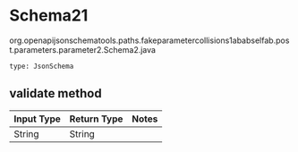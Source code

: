 # Schema21
org.openapijsonschematools.paths.fakeparametercollisions1ababselfab.post.parameters.parameter2.Schema2.java
```
type: JsonSchema
```

## validate method
| Input Type | Return Type | Notes |
| ---------- | ----------- | ----- |
| String | String | |
